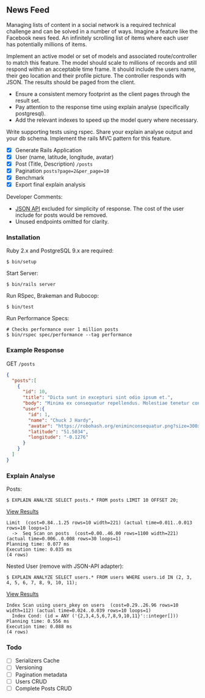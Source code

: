 ## News Feed

Managing lists of content in a social network is a required technical challenge and can be solved in a number of ways. Imagine a feature like the Facebook news feed. An infinitely scrolling list of items where each user has potentially millions of items.

Implement an active model or set of models and associated route/controller to match this feature. The model should scale to millions of records and still respond within an acceptable time frame. It should include the users name, their geo location and their profile picture.
The controller responds with JSON. The results should be paged from the client.

- Ensure a consistent memory footprint as the client pages through the result set.
- Pay attention to the response time using explain analyse (specifically postgresql).
- Add the relevant indexes to speed up the model query where necessary.

Write supporting tests using rspec.
Share your explain analyse output and your db schema.
Implement the rails MVC pattern for this feature.

- [x] Generate Rails Application
- [x] User (name, latitude, longitude, avatar)
- [x] Post (Title, Description) `/posts`
- [x] Pagination `posts?page=2&per_page=10`
- [x] Benchmark
- [x] Export final explain analysis

Developer Comments:

- [JSON API](http://jsonapi.org/) excluded for simplicity of response. The cost of the user include for posts would be removed.
- Unused endpoints omitted for clarity.

### Installation

Ruby 2.x and PostgreSQL 9.x are required:

    $ bin/setup

Start Server:

    $ bin/rails server

Run RSpec, Brakeman and Rubocop:

    $ bin/test

Run Performance Specs:

    # Checks performance over 1 million posts
    $ bin/rspec spec/performance --tag performance

### Example Response

GET `/posts`
``` json
{
  "posts":[
    {
      "id": 10,
      "title": "Dicta sunt in excepturi sint odio ipsum et.",
      "body": "Minima ex consequatur repellendus. Molestiae tenetur consequatur qui possimus voluptates non ducimus. Ea occaecati qui assumenda quis velit. In suscipit qui minima qui et dolor at.",
      "user":{
        "id": 1,
        "name": "Chuck J Hardy",
        "avatar": "https://robohash.org/eniminconsequatur.png?size=300x300&set=set1",
        "latitude": "51.5034",
        "longitude": "-0.1276"
      }
    }
  ]
}
```

### Explain Analyse

Posts:

    $ EXPLAIN ANALYZE SELECT posts.* FROM posts LIMIT 10 OFFSET 20;

[View Results](http://explain.depesz.com/s/iduj)

    Limit  (cost=0.84..1.25 rows=10 width=221) (actual time=0.011..0.013 rows=10 loops=1)
      ->  Seq Scan on posts  (cost=0.00..46.00 rows=1100 width=221) (actual time=0.006..0.008 rows=30 loops=1)
    Planning time: 0.077 ms
    Execution time: 0.035 ms
    (4 rows)

Nested User (remove with JSON-API adapter):

    $ EXPLAIN ANALYZE SELECT users.* FROM users WHERE users.id IN (2, 3, 4, 5, 6, 7, 8, 9, 10, 11);

[View Results](http://explain.depesz.com/s/N7Ls)

    Index Scan using users_pkey on users  (cost=0.29..26.96 rows=10 width=112) (actual time=0.024..0.039 rows=10 loops=1)
      Index Cond: (id = ANY ('{2,3,4,5,6,7,8,9,10,11}'::integer[]))
    Planning time: 0.556 ms
    Execution time: 0.088 ms
    (4 rows)


### Todo

- [ ] Serializers Cache
- [ ] Versioning
- [ ] Pagination metadata
- [ ] Users CRUD
- [ ] Complete Posts CRUD
